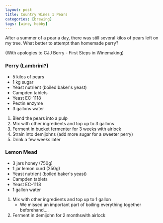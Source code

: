 ```yaml
---
layout: post
title: Country Wines 1 Pears
categories: [brewing]
tags: [wine, hobby]
---
```


After a summer of a pear a day, there was still several kilos of pears left on my tree. What better to attempt than homemade perry?

(With apologies to CJJ Berry - First Steps in Winemaking)

### Perry (Lambrini?)

* 5 kilos of pears
* 1 kg sugar
* Yeast nutrient (boiled baker's yeast)
* Campden tablets
* Yeast EC-1118
* Pectin enzyme
* 3 gallons water

1. Blend the pears into a pulp
2. Mix with other ingredients and top up to 3 gallons
3. Ferment in bucket fermenter for 3 weeks with airlock
4. Strain into demijohns (add more sugar for a sweeter perry)
5. Drink a few weeks later

### Lemon Mead

* 3 jars honey (750g)
* 1 jar lemon curd (250g)
* Yeast nutrient (boiled baker's yeast)
* Campden tablets
* Yeast EC-1118
* 1 gallon water

1. Mix with other ingredients and top up to 1 gallon
   * We missed an important part of boiling everything together beforehand....
2. Ferment in demijohn for 2 monthswith airlock
